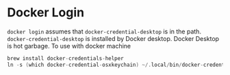 # Docker Login

`docker login` assumes that `docker-credential-desktop` is in the path. `docker-credential-desktop` is installed by Docker desktop. Docker Desktop is hot garbage. To use with docker machine

```c
brew install docker-credentials-helper
ln -s (which docker-credential-osxkeychain) ~/.local/bin/docker-credential-desktop # or another path dir
```

